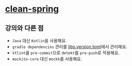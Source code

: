# [clean-spring](https://www.inflearn.com/course/%ED%86%A0%EB%B9%84-%ED%81%B4%EB%A6%B0%EC%8A%A4%ED%94%84%EB%A7%81-%EB%8F%84%EB%A9%94%EC%9D%B8%EB%AA%A8%EB%8D%B8%ED%8C%A8%ED%84%B4-%ED%97%A5%EC%82%AC%EA%B3%A0%EB%82%A0-part1/dashboard)

## 강의와 다른 점
- `Java` 대신 `Kotlin`을 사용해요.
- `gradle dependencies` 관리를 [libs.version.toml](/splearn/gradle/libs.versions.toml)에서 관리해요.
- `ktlint`를 `pre-commit`으로 `detekt`를 `pre-push`로 적용해요.
- `mockito-core` 대신 `mockk`를 사용해요.